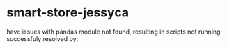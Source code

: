# smart-store-jessyca
have issues with pandas module not found, resulting in scripts not running successfuly 
resolved by:


